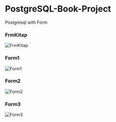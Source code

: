 # PostgreSQL-Book-Project
Postgresql with Form 

### FrmKitap
![FrmKitap](https://user-images.githubusercontent.com/78684394/221658576-9bdc84ee-bab2-4788-9a1f-bf49c13316f3.jpg)

### Form1
![Form1](https://user-images.githubusercontent.com/78684394/221658700-81e81b29-9b3a-4ff2-9de7-fdac24146eef.jpg)

### Form2
![Form2](https://user-images.githubusercontent.com/78684394/221658828-90332eae-b5e4-4bbf-892c-fdf78af72331.jpg)


### Form3
![Form3](https://user-images.githubusercontent.com/78684394/221658626-d09cec54-40db-43d8-8a0d-1272c8eeb157.jpg)


